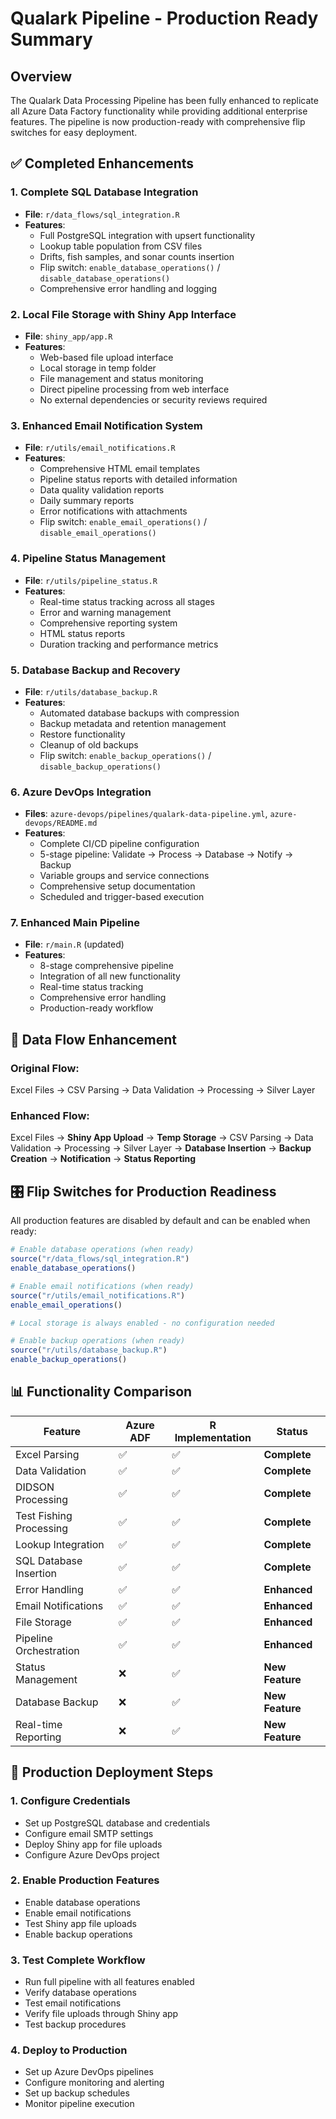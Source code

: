 # Qualark Pipeline - Production Ready Summary

## Overview

The Qualark Data Processing Pipeline has been fully enhanced to replicate all Azure Data Factory functionality while providing additional enterprise features. The pipeline is now production-ready with comprehensive flip switches for easy deployment.

## ✅ Completed Enhancements

### 1. Complete SQL Database Integration
- **File**: `r/data_flows/sql_integration.R`
- **Features**:
  - Full PostgreSQL integration with upsert functionality
  - Lookup table population from CSV files
  - Drifts, fish samples, and sonar counts insertion
  - Flip switch: `enable_database_operations()` / `disable_database_operations()`
  - Comprehensive error handling and logging

### 2. Local File Storage with Shiny App Interface
- **File**: `shiny_app/app.R`
- **Features**:
  - Web-based file upload interface
  - Local storage in temp folder
  - File management and status monitoring
  - Direct pipeline processing from web interface
  - No external dependencies or security reviews required

### 3. Enhanced Email Notification System
- **File**: `r/utils/email_notifications.R`
- **Features**:
  - Comprehensive HTML email templates
  - Pipeline status reports with detailed information
  - Data quality validation reports
  - Daily summary reports
  - Error notifications with attachments
  - Flip switch: `enable_email_operations()` / `disable_email_operations()`

### 4. Pipeline Status Management
- **File**: `r/utils/pipeline_status.R`
- **Features**:
  - Real-time status tracking across all stages
  - Error and warning management
  - Comprehensive reporting system
  - HTML status reports
  - Duration tracking and performance metrics

### 5. Database Backup and Recovery
- **File**: `r/utils/database_backup.R`
- **Features**:
  - Automated database backups with compression
  - Backup metadata and retention management
  - Restore functionality
  - Cleanup of old backups
  - Flip switch: `enable_backup_operations()` / `disable_backup_operations()`

### 6. Azure DevOps Integration
- **Files**: `azure-devops/pipelines/qualark-data-pipeline.yml`, `azure-devops/README.md`
- **Features**:
  - Complete CI/CD pipeline configuration
  - 5-stage pipeline: Validate → Process → Database → Notify → Backup
  - Variable groups and service connections
  - Comprehensive setup documentation
  - Scheduled and trigger-based execution

### 7. Enhanced Main Pipeline
- **File**: `r/main.R` (updated)
- **Features**:
  - 8-stage comprehensive pipeline
  - Integration of all new functionality
  - Real-time status tracking
  - Comprehensive error handling
  - Production-ready workflow

## 🔄 Data Flow Enhancement

### Original Flow:
Excel Files → CSV Parsing → Data Validation → Processing → Silver Layer

### Enhanced Flow:
Excel Files → **Shiny App Upload** → **Temp Storage** → CSV Parsing → Data Validation → Processing → Silver Layer → **Database Insertion** → **Backup Creation** → **Notification** → **Status Reporting**

## 🎛️ Flip Switches for Production Readiness

All production features are disabled by default and can be enabled when ready:

```r
# Enable database operations (when ready)
source("r/data_flows/sql_integration.R")
enable_database_operations()

# Enable email notifications (when ready)
source("r/utils/email_notifications.R")
enable_email_operations()

# Local storage is always enabled - no configuration needed

# Enable backup operations (when ready)
source("r/utils/database_backup.R")
enable_backup_operations()
```

## 📊 Functionality Comparison

| Feature | Azure ADF | R Implementation | Status |
|---------|-----------|------------------|---------|
| Excel Parsing | ✅ | ✅ | **Complete** |
| Data Validation | ✅ | ✅ | **Complete** |
| DIDSON Processing | ✅ | ✅ | **Complete** |
| Test Fishing Processing | ✅ | ✅ | **Complete** |
| Lookup Integration | ✅ | ✅ | **Complete** |
| SQL Database Insertion | ✅ | ✅ | **Complete** |
| Error Handling | ✅ | ✅ | **Enhanced** |
| Email Notifications | ✅ | ✅ | **Enhanced** |
| File Storage | ✅ | ✅ | **Enhanced** |
| Pipeline Orchestration | ✅ | ✅ | **Enhanced** |
| Status Management | ❌ | ✅ | **New Feature** |
| Database Backup | ❌ | ✅ | **New Feature** |
| Real-time Reporting | ❌ | ✅ | **New Feature** |

## 🚀 Production Deployment Steps

### 1. Configure Credentials
- Set up PostgreSQL database and credentials
- Configure email SMTP settings
- Deploy Shiny app for file uploads
- Configure Azure DevOps project

### 2. Enable Production Features
- Enable database operations
- Enable email notifications
- Test Shiny app file uploads
- Enable backup operations

### 3. Test Complete Workflow
- Run full pipeline with all features enabled
- Verify database operations
- Test email notifications
- Verify file uploads through Shiny app
- Test backup procedures

### 4. Deploy to Production
- Set up Azure DevOps pipelines
- Configure monitoring and alerting
- Set up backup schedules
- Monitor pipeline execution
